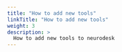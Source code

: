 ```yaml
---
title: "How to add new tools"
linkTitle: "How to add new tools"
weight: 3
description: >
  How to add new tools to neurodesk
---
```

